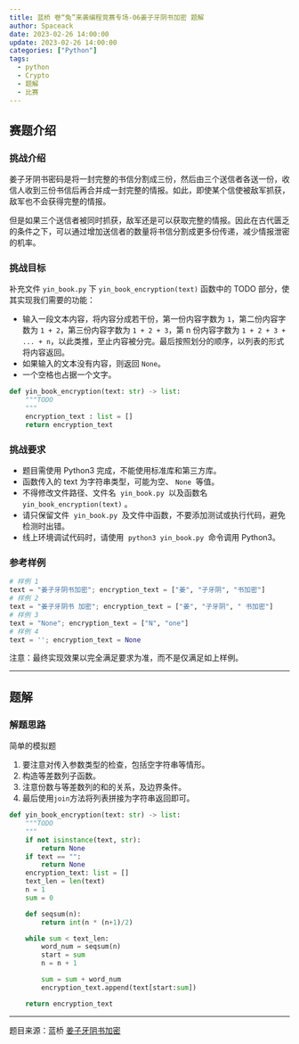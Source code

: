 ```yaml
---
title: 蓝桥 卷“兔”来袭编程竞赛专场-06姜子牙阴书加密 题解
author: Spaceack
date: 2023-02-26 14:00:00
update: 2023-02-26 14:00:00
categories: ["Python"]
tags: 
  - python
  - Crypto
  - 题解
  - 比赛
---
```

## 赛题介绍

### 挑战介绍

姜子牙阴书密码是将一封完整的书信分割成三份，然后由三个送信者各送一份，收信人收到三份书信后再合并成一封完整的情报。如此，即使某个信使被敌军抓获，敌军也不会获得完整的情报。

但是如果三个送信者被同时抓获，敌军还是可以获取完整的情报。因此在古代匮乏的条件之下，可以通过增加送信者的数量将书信分割成更多份传递，减少情报泄密的机率。

### 挑战目标

补充文件 `yin_book.py` 下 `yin_book_encryption(text)` 函数中的 TODO 部分，使其实现我们需要的功能：

- 输入一段文本内容，将内容分成若干份，第一份内容字数为 `1`，第二份内容字数为 `1 + 2`，第三份内容字数为 `1 + 2 + 3`，第 n 份内容字数为 `1 + 2 + 3 + ... + n`，以此类推，至止内容被分完。最后按照划分的顺序，以列表的形式将内容返回。
- 如果输入的文本没有内容，则返回 `None`。
- 一个空格也占据一个文字。

```python
def yin_book_encryption(text: str) -> list:
    """TODO
    """
    encryption_text : list = []
    return encryption_text
```

### 挑战要求

- 题目需使用 Python3 完成，不能使用标准库和第三方库。  
- 函数传入的 text 为字符串类型，可能为空、 `None`  等值。  
- 不得修改文件路径、文件名  `yin_book.py`  以及函数名  `yin_book_encryption(text)` 。  
- 请只保留文件  `yin_book.py`  及文件中函数，不要添加测试或执行代码，避免检测时出错。  
- 线上环境调试代码时，请使用  `python3 yin_book.py`  命令调用 Python3。  

### 参考样例

```python
# 样例 1
text = "姜子牙阴书加密"; encryption_text = ["姜", "子牙阴", "书加密"]
# 样例 2
text = "姜子牙阴书 加密"; encryption_text = ["姜", "子牙阴", " 书加密"]
# 样例 3
text = "None"; encryption_text = ["N", "one"]
# 样例 4
text = ''; encryption_text = None
```

注意：最终实现效果以完全满足要求为准，而不是仅满足如上样例。

---

## 题解

### 解题思路

简单的模拟题

1. 要注意对传入参数类型的检查，包括空字符串等情形。
2. 构造等差数列子函数。
3. 注意份数与等差数列的和的关系，及边界条件。
4. 最后使用`join`方法将列表拼接为字符串返回即可。

```python
def yin_book_encryption(text: str) -> list:
    """TODO
    """
    if not isinstance(text, str):
        return None
    if text == "":
        return None
    encryption_text: list = []
    text_len = len(text)
    n = 1
    sum = 0

    def seqsum(n):
        return int(n * (n+1)/2)

    while sum < text_len:
        word_num = seqsum(n)
        start = sum
        n = n + 1

        sum = sum + word_num
        encryption_text.append(text[start:sum])

    return encryption_text
```

---

题目来源：蓝桥 [姜子牙阴书加密](https://www.lanqiao.cn/problems/2400/learning/?contest_id=83)
